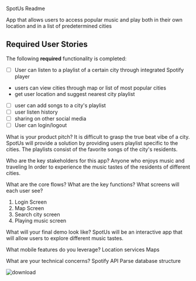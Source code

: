 
SpotUs Readme

App that allows users to access popular music and play both in their own location and in a list of predetermined cities



## Required User Stories

The following **required** functionality is completed:

- [ ] User can listen to a playlist of a certain city through integrated Spotify player
- users can view cities through map or list of most popular cities 
- get user location and suggest nearest city playlist
- [ ] user can add songs to a city's playlist
- [ ] user listen history
- [ ] sharing on other social media 
- [ ] User can login/logout

What is your product pitch?
    It is difficult to grasp the true beat vibe of a city. SpotUs will provide a solution by providing users playlist specific  to the cities. The playlists consist of the favorite songs of the city's residents.
  
Who are the key stakeholders for this app?
  Anyone who enjoys music and traveling
  In order to experience the music tastes of the residents of different cities.

What are the core flows?
  What are the key functions?
  What screens will each user see?
  1. Login Screen
  2. Map Screen
  3. Search city screen
  4. Playing music screen
  
What will your final demo look like?
  SpotUs will be an interactive app that will allow users to explore different music tastes.

What mobile features do you leverage?
  Location services
  Maps

  
What are your technical concerns?
  Spotify API
  Parse database structure
  
  ![download](https://user-images.githubusercontent.com/37446660/42716565-fa9d4808-86b0-11e8-9258-62207da11f30.jpg)
